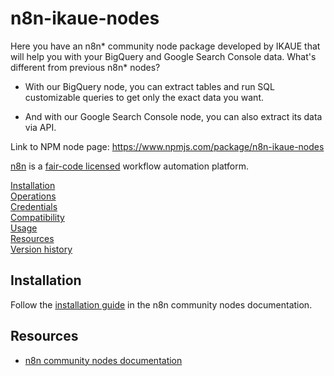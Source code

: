# n8n-ikaue-nodes

Here you have an n8n* community node package developed by IKAUE that will help you with your BigQuery and Google Search Console data. What's different from previous n8n* nodes?


* With our BigQuery node, you can extract tables and run SQL customizable queries to get only the exact data you want.

* And with our Google Search Console node, you can also extract its data via API.

Link to NPM node page: https://www.npmjs.com/package/n8n-ikaue-nodes

[n8n](https://n8n.io/) is a [fair-code licensed](https://docs.n8n.io/reference/license/) workflow automation platform.

[Installation](#installation)  
[Operations](#operations)  
[Credentials](#credentials)  <!-- delete if no auth needed -->  
[Compatibility](#compatibility)  
[Usage](#usage)  <!-- delete if not using this section -->  
[Resources](#resources)  
[Version history](#version-history)  <!-- delete if not using this section -->  

## Installation

Follow the [installation guide](https://docs.n8n.io/integrations/community-nodes/installation/) in the n8n community nodes documentation.

## Resources

* [n8n community nodes documentation](https://docs.n8n.io/integrations/community-nodes/)

